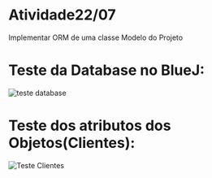 # Atividade22/07
Implementar ORM de uma classe Modelo do Projeto 


# Teste da Database no BlueJ:
![teste database](https://github.com/user-attachments/assets/6d5cf294-f90f-49fd-a6c5-13e9bd16f66f)

# Teste dos atributos dos Objetos(Clientes):
![Teste Clientes](https://github.com/user-attachments/assets/f7d7a63a-c529-4fc4-bf35-5021bd5d8c25)
